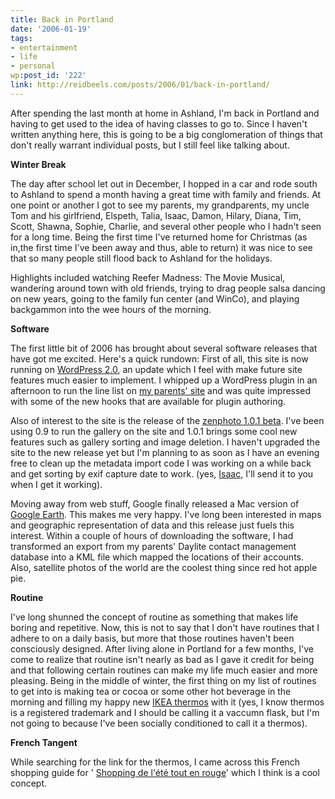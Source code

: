 ```yaml
---
title: Back in Portland
date: '2006-01-19'
tags:
- entertainment
- life
- personal
wp:post_id: '222'
link: http://reidbeels.com/posts/2006/01/back-in-portland/
---
```


After spending the last month at home in Ashland, I'm back in Portland and having to get used to the idea of having classes to go to. Since I haven't written anything here, this is going to be a big conglomeration of things that don't really warrant individual posts, but I still feel like talking about.


<!--more-->


**Winter Break**


The day after school let out in December, I hopped in a car and rode south to Ashland to spend a month having a great time with family and friends. At one point or another I got to see my parents, my grandparents, my uncle Tom and his girlfriend, Elspeth, Talia, Isaac, Damon, Hilary, Diana, Tim, Scott, Shawna, Sophie, Charlie, and several other people who I hadn't seen for a long time. Being the first time I've returned home for Christmas (as in,the first time I've been away and thus, able to return) it was nice to see that so many people still flood back to Ashland for the holidays.

Highlights included watching Reefer Madness: The Movie Musical, wandering around town with old friends, trying to drag people salsa dancing on new years, going to the family fun center (and WinCo), and playing backgammon into the wee hours of the morning.


**Software**


The first little bit of 2006 has brought about several software releases that have got me excited. Here's a quick rundown:
First of all, this site is now running on 
[WordPress 2.0](http://www.wordpress.org), an update which I feel with make future site features much easier to implement. I whipped up a WordPress plugin in an afternoon to run the line list on 
[my parents' site](http://www.merchantofmarvels.com) and was quite impressed with some of the new hooks that are available for plugin authoring.

Also of interest to the site is the release of the 
[zenphoto 1.0.1 beta](http://www.zenphoto.org). I've been using 0.9 to run the gallery on the site and 1.0.1 brings some cool new features such as gallery sorting and image deletion. I haven't upgraded the site to the new release yet but I'm planning to as soon as I have an evening free to clean up the metadata import code I was working on a while back and get sorting by exif capture date to work. (yes, 
[Isaac](http://www.truffula.net/~zoggop), I'll send it to you when I get it working).

Moving away from web stuff, Google finally released a Mac version of 
[Google Earth](http://earth.google.com/). This makes me very happy. I've long been interested in maps and geographic representation of data and this release just fuels this interest. Within a couple of hours of downloading the software, I had transformed an export from my parents' Daylite contact management database into a KML file which mapped the locations of their accounts. Also, satellite photos of the world are the coolest thing since red hot apple pie.


**Routine**


I've long shunned the concept of routine as something that makes life boring and repetitive. Now, this is not to say that I don't have routines that I adhere to on a daily basis, but more that those routines haven't been consciously designed. After living alone in Portland for a few months, I've come to realize that routine isn't nearly as bad as I gave it credit for being and that following certain routines can make my life much easier and more pleasing. Being in the middle of winter, the first thing on my list of routines to get into is making tea or cocoa or some other hot beverage in the morning and filling my happy new 
[IKEA thermos](http://www.ikea.com/webapp/wcs/stores/servlet/ProductDisplay?catalogId=10103&storeId=12&langId=-1&productId=43743) with it (yes, I know thermos is a registered trademark and I should be calling it a vaccumn flask, but I'm not going to because I've been socially conditioned to call it a thermos).


**French Tangent**


While searching for the link for the thermos, I came across this French shopping guide for '
[Shopping de l'été tout en rouge](http://www.linternaute.com/acheter/diapo-couleurs/rouge/16.shtml)' which I think is a cool concept.
